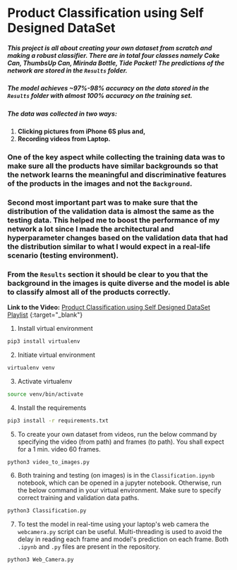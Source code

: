# Product Classification using Self Designed DataSet
##### This project is all about creating your own dataset from scratch and making a robust classifier. There are in total four classes namely Coke Can, ThumbsUp Can, Mirinda Bottle, Tide Packet! The predictions of the network are stored in the `Results` folder.

##### The model achieves ~97%-98% accuracy on the data stored in the `Results` folder with almost 100% accuracy on the training set.

##### The data was collected in two ways:
<ol>
  <li> <b>Clicking pictures from iPhone 6S plus and,</b></li>
  <li> <b>Recording videos from Laptop.</b> </li>
</ol>

### One of the key aspect while collecting the training data was to make sure all the products have similar backgrounds so that the network learns the meaningful and discriminative features of the products in the images and not the `Background`.

### Second most important part was to make sure that the distribution of the validation data is almost the same as the testing data. This helped me to boost the performance of my network a lot since I made the architectural and hyperparameter changes based on the validation data that had the distribution similar to what I would expect in a real-life scenario (testing environment).

### From the `Results` section it should be clear to you that the background in the images is quite diverse and the model is able to classify almost all of the products correctly.

<b>Link to the Video:</b> [Product Classification using Self Designed DataSet Playlist](https://www.youtube.com/watch?v=r87KPuP5yBI&list=PLmMsypEcVPfYmxj3RvrmZ2lAz1OCQd-V6) {:target="_blank"}

1. Install virtual environment
```bash
pip3 install virtualenv
```

2. Initiate virtual environment
```bash
virtualenv venv
```

3. Activate virtualenv
```bash
source venv/bin/activate
```

4. Install the requirements
```bash
pip3 install -r requirements.txt
```

5. To create your own dataset from videos, run the below command by specifying the video (from path) and frames (to path). You shall expect for a 1 min. video 60 frames.
```bash
python3 video_to_images.py
```
6. Both training and testing (on images) is in the `Classification.ipynb` notebook, which can be opened in a jupyter notebook. Otherwise, run the below command in your virtual environment. Make sure to specify correct training and validation data paths.
```bash
python3 Classification.py
```

7. To test the model in real-time using your laptop's web camera the `webcamera.py` script can be useful. Multi-threading is used to avoid the delay in reading each frame and model's prediction on each frame. Both `.ipynb` and `.py` files are present in the repository.
```bash
python3 Web_Camera.py
```

